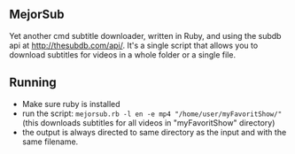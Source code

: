 ## MejorSub

Yet another cmd subtitle downloader, written in Ruby, and using the subdb
api at http://thesubdb.com/api/. It's a single script that allows you to
download subtitles for videos in a whole folder or a single file.


## Running

* Make sure ruby is installed
* run the script:
`mejorsub.rb -l en -e mp4 "/home/user/myFavoritShow/"` (this downloads subtitles for all videos in "myFavoritShow" directory)
* the output is always directed to same directory as the input and with the same filename.
